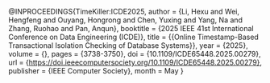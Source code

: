 @INPROCEEDINGS{TimeKiller:ICDE2025,
  author = {Li, Hexu and Wei, Hengfeng and Ouyang, Hongrong and Chen, Yuxing and Yang, Na and Zhang, Ruohao and Pan, Anqun},
  booktitle = {2025 IEEE 41st International Conference on Data Engineering (ICDE)},
  title = {{Online Timestamp-Based Transactional Isolation Checking of Database Systems}},
  year = {2025},
  volume = {},
  pages = {3738-3750},
  doi = {10.1109/ICDE65448.2025.00279},
  url = {https://doi.ieeecomputersociety.org/10.1109/ICDE65448.2025.00279},
  publisher = {IEEE Computer Society},
  month = May
}